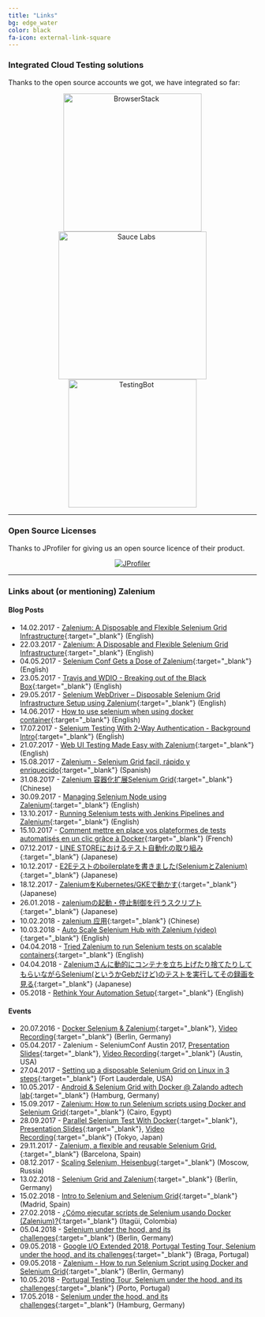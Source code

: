 ```yaml
---
title: "Links"
bg: edge_water
color: black
fa-icon: external-link-square
---
```


### Integrated Cloud Testing solutions

Thanks to the open source accounts we got, we have integrated so far:

<div align="center">
    <a target="_blank" href="https://www.browserstack.com/"><img alt="BrowserStack" src="img/browserstack_logo.png" width="280"></a>
    <a target="_blank" href="https://saucelabs.com/"><img alt="Sauce Labs" src="img/saucelabs_logo.png" width="300"></a>
    <a target="_blank" href="https://testingbot.com/"><img alt="TestingBot" src="img/testingbot_logo.png" width="260"></a>
</div>

*** 

### Open Source Licenses

Thanks to JProfiler for giving us an open source licence of their product. 

<div align="center">
    <a target="_blank" href="https://www.ej-technologies.com/products/jprofiler/overview.html"><img alt="JProfiler" src="img/jprofiler_large.png"></a>
</div>

*** 


### Links about (or mentioning) Zalenium

#### Blog Posts

* 14.02.2017 - [Zalenium: A Disposable and Flexible Selenium Grid Infrastructure](https://jobs.zalando.com/tech/blog/zalenium-a-disposable-and-flexible-selenium-grid-infrastructure/){:target="_blank"} (English)
* 22.03.2017 - [Zalenium: A Disposable and Flexible Selenium Grid Infrastructure](https://saucelabs.com/blog/zalenium-a-disposable-and-flexible-selenium-grid-infrastructure){:target="_blank"} (English)
* 04.05.2017 - [Selenium Conf Gets a Dose of Zalenium](https://jobs.zalando.com/tech/blog/selenium-conf-gets-a-dose-of-zalenium){:target="_blank"} (English)
* 23.05.2017 - [Travis and WDIO - Breaking out of the Black Box](https://www.gizra.com/content/travis-wdio/){:target="_blank"} (English)
* 29.05.2017 - [Selenium WebDriver – Disposable Selenium Grid Infrastructure Setup using Zalenium](http://www.testautomationguru.com/selenium-webdriver-disposable-selenium-grid-infrastructure-setup-using-zalenium/){:target="_blank"} (English)
* 14.06.2017 - [How to use selenium when using docker container](https://windsooon.github.io/2017/06/14/How%20to%20use%20selenium%20with%20docker/){:target="_blank"} (English)
* 17.07.2017 - [Selenium Testing With 2-Way Authentication - Background Intro](https://www.daniellakes.com/selenium-client-certificates-background/){:target="_blank"} (English)
* 21.07.2017 - [Web UI Testing Made Easy with Zalenium](http://blog.schlomo.schapiro.org/2017/07/web-ui-testing-made-easy-with-zalenium.html){:target="_blank"} (English)
* 15.08.2017 - [Zalenium - Selenium Grid facil, rápido y enriquecido](https://testingbaires.com/zalenium-selenium-grid-facil-rapido-enriquecido/){:target="_blank"} (Spanish)
* 31.08.2017 - [Zalenium 容器化扩展Selenium Grid](https://www.jianshu.com/p/75b181c165a4){:target="_blank"} (Chinese)
* 30.09.2017 - [Managing Selenium Node using Zalenium](http://www.thetestguys.com/2017/09/30/managing-selenium-node-using-zalenium/){:target="_blank"} (English)
* 13.10.2017 - [Running Selenium tests with Jenkins Pipelines and Zalenium](https://automatingguy.com/2017/10/13/selenium-tests-with-jenkins-and-zalenium/){:target="_blank"} (English)
* 15.10.2017 - [Comment mettre en place vos plateformes de tests automatisés en un clic grâce à Docker](http://www.all4test.fr/dossiers-thematiques/mettre-place-vos-plateformes-de-tests-automatises-clic-grace-a-docker/){:target="_blank"} (French)
* 07.12.2017 - [LINE STOREにおけるテスト自動化の取り組み](https://engineering.linecorp.com/ja/blog/detail/219){:target="_blank"} (Japanese)
* 10.12.2017 - [E2Eテストのboilerplateを書きました(SeleniumとZalenium)](https://qiita.com/re-fort/items/7875d317d406e66072e7){:target="_blank"} (Japanese)
* 18.12.2017 - [ZaleniumをKubernetes/GKEで動かす](http://swet.dena.com/entry/zalenium-kubernetes-gke){:target="_blank"} (Japanese)
* 26.01.2018 - [zaleniumの起動・停止制御を行うスクリプト](https://qiita.com/lyrical_erica/items/4148ebfb0a1ededcf42a){:target="_blank"} (Japanese)
* 10.02.2018 - [zalenium 应用](http://www.cnblogs.com/fnng/p/8439359.html){:target="_blank"} (Chinese)
* 10.03.2018 - [Auto Scale Selenium Hub with Zalenium (video)](https://www.youtube.com/watch?v=HWqtXqMHge0){:target="_blank"} (English)
* 04.04.2018 - [Tried Zalenium to run Selenium tests on scalable containers](https://dev.to/bufferings/tried-zalenium-to-run-selenium-tests-on-scalable-containers-2n7c){:target="_blank"} (English)
* 04.04.2018 - [Zaleniumさんに動的にコンテナを立ち上げたり捨てたりしてもらいながらSelenium(というかGebだけど)のテストを実行してその録画を見る](http://bufferings.hatenablog.com/entry/2018/04/05/075514){:target="_blank"} (Japanese)
* 05.2018 - [Rethink Your Automation Setup](https://dojo.ministryoftesting.com/dojo/lessons/rethink-your-automation-setup){:target="_blank"} (English)


#### Events

* 20.07.2016 - [Docker Selenium & Zalenium](https://www.meetup.com/en-AU/Berlin-Selenium-Meetup/events/231184482/){:target="_blank"}, [Video Recording](https://www.youtube.com/watch?v=JG0Mx5KIT7k){:target="_blank"} (Berlin, Germany)
* 05.04.2017 - Zalenium - SeleniumConf Austin 2017, [Presentation Slides](https://www.slideshare.net/wcmcgeejr/zalenium-seleniumconf-austin-2017){:target="_blank"}, [Video Recording](https://www.youtube.com/watch?v=W5qMsVrob6I){:target="_blank"} (Austin, USA)
* 27.04.2017 - [Setting up a disposable Selenium Grid on Linux in 3 steps](https://www.meetup.com/en-AU/South-Florida-Test-Automation/events/239327308/){:target="_blank"} (Fort Lauderdale, USA)
* 10.05.2017 - [Android & Selenium Grid with Docker @ Zalando adtech lab](https://www.meetup.com/en-AU/Docker-Hamburg/events/239301839/){:target="_blank"} (Hamburg, Germany)
* 15.09.2017 - [Zalenium: How to run Selenium scripts using Docker and Selenium Grid](https://www.meetup.com/en-AU/Cairo-Testing-Meetup/events/243107369/){:target="_blank"} (Cairo, Egypt)
* 28.09.2017 - [Parallel Selenium Test With Docker](http://linedevday.linecorp.com/jp/2017/#B-6){:target="_blank"}, [Presentation Slides](https://www.slideshare.net/linecorp/parallel-selenium-test-with-docker){:target="_blank"}, [Video Recording](https://www.youtube.com/watch?v=a0qvzOfH4dE){:target="_blank"} (Tokyo, Japan)
* 29.11.2017 - [Zalenium, a flexible and reusable Selenium Grid.](https://www.meetup.com/es-ES/Barcelona-QA-Meetup/events/244925486/){:target="_blank"} (Barcelona, Spain)
* 08.12.2017 - [Scaling Selenium, Heisenbug](https://assets.contentful.com/ut4a3ciohj8i/3zr4H7dz7WUYu6acCiOIEa/5dbda4f5922f2f3f03d3f1a6412b7909/Simon_Stewart_Scaling_Selenium.pdf){:target="_blank"} (Moscow, Russia)
* 13.02.2018 - [Selenium Grid and Zalenium](https://www.meetup.com/nardozberlin/events/246647890/){:target="_blank"} (Berlin, Germany)
* 15.02.2018 - [Intro to Selenium and Selenium Grid](https://www.meetup.com/Madrid-Selenium-Meetup/events/247065938/){:target="_blank"} (Madrid, Spain)
* 27.02.2018 - [¿Cómo ejecutar scripts de Selenium usando Docker (Zalenium)?](https://www.meetup.com/Agile-Testing-Colombia/events/247004579){:target="_blank"} (Itagüi, Colombia)
* 05.04.2018 - [Selenium under the hood, and its challenges](https://www.meetup.com/automaton/events/248503671/){:target="_blank"} (Berlin, Germany)
* 09.05.2018 - [Google I/O Extended 2018, Portugal Testing Tour, Selenium under the hood, and its challenges](https://www.meetup.com/GDG-Braga/events/249496090/){:target="_blank"} (Braga, Portugal)
* 09.05.2018 - [Zalenium - How to run Selenium Script using Docker and Selenium Grid](https://www.slideshare.net/mnabil2010/zalenium-how-to-run-selenium-script-using-docker-and-selenium-grid){:target="_blank"} (Berlin, Germany)
* 10.05.2018 - [Portugal Testing Tour, Selenium under the hood, and its challenges](https://www.eventbrite.com/e/portugal-testing-tour-porto-tickets-45193414720#){:target="_blank"} (Porto, Portugal)
* 17.05.2018 - [Selenium under the hood, and its challenges](https://www.meetup.com/Hamburg-Selenium-Meetup/events/249155810/){:target="_blank"} (Hamburg, Germany)